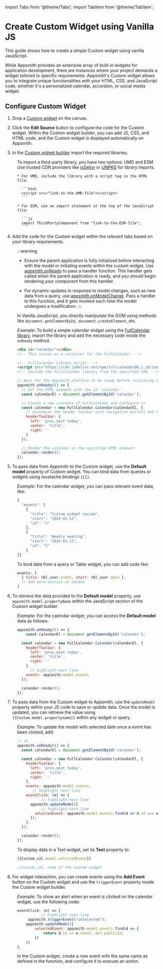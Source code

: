 import Tabs from '@theme/Tabs';
import TabItem from '@theme/TabItem';

# Create Custom Widget using Vanilla JS

This guide shows how to create a simple Custom widget using vanilla JavaScript.

While Appsmith provides an extensive array of built-in widgets for application development, there are instances where your project demands a widget tailored to specific requirements. Appsmith's Custom widget allows you to integrate unique functionalities with your HTML, CSS, and JavaScript code, whether it's a personalized calendar, accordion, or social media widget.

## Configure Custom Widget

1. Drop a [Custom widget](/reference/widgets/custom) on the canvas.

2. Click the **Edit Source** button to configure the code for the Custom widget. Within the Custom widget builder, you can add JS, CSS, and HTML code, and the Custom widget is displayed automatically on Appsmith.

3. In the [Custom widget builder](/reference/widgets/custom#custom-widget-builder) import the required libraries.


<dd>

To import a third-party library, you have two options: UMD and ESM. Use trusted CDN providers like [jsDelivr](https://www.jsdelivr.com/) or [UNPKG](https://unpkg.com/) for library imports.

    * For UMD, include the library with a script tag in the HTML file:

      ```html
      <script src="link-to-the-UMD-file"></script>
      ```

    * For ESM, use an import statement at the top of the JavaScript file:

      ```js
      import ThirdPartyComponent from "link-to-the-ESM-file";
      ```



</dd>


4. Add the code for the Custom widget within the relevant tabs based on your library requirements.

<dd>

:::warning
* Ensure the parent application is fully initialized before interacting with the model or initiating events within the custom widget. Use [appsmith.onReady](/reference/widgets/custom#onready) to pass a handler function. This handler gets called when the parent application is ready, and you should begin rendering your component from this handler.

* For dynamic updates in response to model changes, such as new data from a query, use [appsmith.onModelChange](/reference/widgets/custom#onmodelchange). Pass a handler to this function, and it gets invoked each time the model undergoes a modification.
:::

In Vanilla JavaScript, you directly manipulate the DOM using methods like `document.getElementById`,` document.createElement`, etc.

*Example*: To build a simple calendar widget using the [FullCalendar library](https://www.jsdelivr.com/package/npm/fullcalendar), import the library and add the necessary code inside the `onReady` method.


<Tabs>
  <TabItem value="html" label="HTML" default>


```html
<div id="calendar"></div>
<!-- This serves as a container for the FullCalendar. -->

<!-- FullCalendar Library Script: -->
<script src="https://cdn.jsdelivr.net/npm/fullcalendar@6.1.10/index.global.min.js"></script>
<!-- Include the FullCalendar library from the specified CDN. -->
```

  </TabItem>
  <TabItem value="jss" label="JS">



```js
// Wait for the Appsmith platform to be ready before initiating the component
appsmith.onReady(() => {
  // Get the HTML element with the id 'calendar'
  const calendarEl = document.getElementById('calendar');

  // Create a new instance of FullCalendar and configure it
  const calendar = new FullCalendar.Calendar(calendarEl, {
    // Customize the header toolbar with navigation buttons and title
    headerToolbar: {
      left: 'prev,next today',
      center: 'title',
      right: ''
    }
  });

  // Render the calendar on the specified HTML element
  calendar.render();
});
```

  </TabItem>
</Tabs>


</dd>

5. To pass data from Appsmith to the Custom widget, use the **Default model** property of Custom widget. You can bind data from queries or widgets using mustache bindings `{{}}`.

<dd>

*Example:* For the calendar widget, you can pass relevant event data, like:


```js
{
  "events": [
    {
      "title": "Custom widget review",
      "start": "2024-01-12",
      "id": "1"
    },
    {
      "title": "Weekly meeting",
      "start": "2024-01-13",
      "id": "2"
    }
]}
```

To bind data from a query or Table widget, you can add code like:

```js
events: [
  { title: tbl_user.event, start: tbl_user.date },
  // Add more entries as needed
]
```



</dd>

6. To retrieve the data provided to the **Default model** property, use `appsmith.model.propertyName` within the JavaScript section of the Custom widget builder.

 
<dd>

*Example:* For the calendar widget, you can access the **Default model** data as follows:

```js
appsmith.onReady(() => {
	const calendarEl = document.getElementById('calendar');

  const calendar = new FullCalendar.Calendar(calendarEl, {
    headerToolbar: {
      left: 'prev,next today',
      center: 'title',
      right: ''
    },
      // highlight-next-line
	events: appsmith.model.events   
  });

  calendar.render();
});
```

</dd>

7. To pass data from the Custom widget to Appsmith, use the `updateModel` property within your JS code to save or update data. Once the model is updated, you can retrieve the value using `{{Custom.model.propertyname}}` within any widget or query.

<dd>

*Example*: To update the model with selected date once a event has been clicked, add:

```js
// JS
appsmith.onReady(() => {
  const calendarEl = document.getElementById('calendar');

  const calendar = new FullCalendar.Calendar(calendarEl, {
    headerToolbar: {
      left: 'prev,next today',
      center: 'title',
      right: ''
    },
    events: appsmith.model.events,
       // highlight-next-line
    eventClick: (e) => {
           // highlight-next-line
      appsmith.updateModel({
           // highlight-next-line
        selectedEvent: appsmith.model.events.find(d => d.id === e.event.id)
      });
    },
  });

  calendar.render();
});

```

To display data in a Text widget, set its **Text** property to:

```js
{{Custom_cal.model.selectedEvent}}

//Custom_cal, name of the custom widget 
```

</dd>

8. For widget interaction, you can create events using the **Add Event** button on the Custom widget and use the `triggerEvent` property inside the Custom widget builder.

<dd>

*Example:* To show an alert when an event is clicked on the calendar widget, use the following code:

```js
eventClick: (e) => {        
           // highlight-next-line
	 appsmith.triggerEvent("onSelected");
	appsmith.updateModel({                                  
		selectedEvent: appsmith.model.events.find(d => {    
			return d.id == e.event._def.publicId;              
		})                                                  
	})                                                      
}, 
```

In the Custom widget, create a new event with the same name as defined in the function, and configure it to execute an action.



</dd>